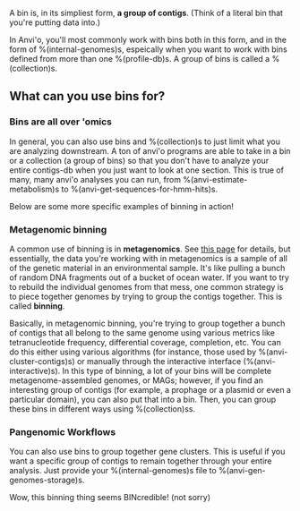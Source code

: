 A bin is, in its simpliest form, **a group of contigs**.  (Think of a literal bin that you're putting data into.)

In Anvi'o, you'll most commonly work with bins both in this form, and in the form of %(internal-genomes)s, espeically when you want to work with bins defined from more than one %(profile-db)s. A group of bins is called a %(collection)s.

## What can you use bins for? 

### Bins are all over 'omics
In general, you can also use bins and %(collection)s to just limit what you are analyzing downstream. A ton of anvi'o programs are able to take in a bin or a collection (a group of bins) so that you don't have to analyze your entire contigs-db when you just want to look at one section. This is true of many, many anvi'o analyses you can run, from %(anvi-estimate-metabolism)s to %(anvi-get-sequences-for-hmm-hits)s. 

Below are some more specific examples of binning in action!

### Metagenomic binning
A common use of binning is in **metagenomics**. See [this page](http://merenlab.org/2016/06/22/anvio-tutorial-v2/) for details, but essentially, the data you're working with in metagenomics is a sample of all of the genetic material in an environmental sample. It's like pulling a bunch of random DNA fragments out of a bucket of ocean water. If you want to try to rebuild the individual genomes from that mess, one common strategy is to piece together genomes by trying to group the contigs together. This is called **binning**. 

Basically, in metagenomic binning, you're trying to group together a bunch of contigs that all belong to the same genome using various metrics like tetranucleotide frequency, differential coverage, completion, etc. You can do this either using various algorithms (for instance, those used by %(anvi-cluster-contigs)s) or manually through the interactive interface (%(anvi-interactive)s). In this type of binning, a lot of your bins will be complete metagenome-assembled genomes, or MAGs; however, if you find an interesting group of contigs (for example, a prophage or a plasmid or even a particular domain), you can also put that into a bin. Then, you can group these bins in different ways using %(collection)ss.

### Pangenomic Workflows
You can also use bins to group together gene clusters. This is useful if you want a specific group of contigs to remain together through your entire analysis. Just provide your %(internal-genomes)s file to %(anvi-gen-genomes-storage)s. 

Wow, this binning thing seems BINcredible! (not sorry)

